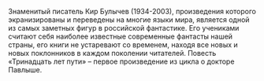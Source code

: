<!--2017-02-16 19:21:05-->
Знаменитый писатель Кир Булычев (1934-2003), произведения которого экранизированы и переведены на многие языки мира, является одной из самых заметных фигур в российской фантастике. Его учениками считают себя наиболее известные современные фантасты нашей страны, его книги не устаревают со временем, находя все новых и новых поклонников в каждом поколении читателей. 
        Повесть «Тринадцать лет пути» – первое произведение из цикла о докторе Павлыше.